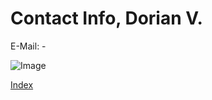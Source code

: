 # Contact Info, Dorian V.

E-Mail: -


![Image](https://image.stern.de/7602570/16x9-940-529/18259e1150b76b2468464a529e5c3f60/IJ/neuer-inhalt.jpg)

[Index](index.md)
